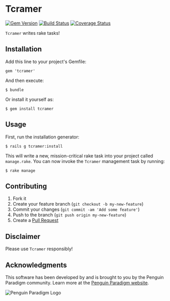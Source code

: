 # Tcramer

[![Gem Version](https://badge.fury.io/rb/tcramer.svg)](http://badge.fury.io/rb/tcramer)
[![Build Status](https://travis-ci.org/PenguinParadigm/tcramer.svg?branch=master)](https://travis-ci.org/PenguinParadigm/tcramer)
[![Coverage Status](https://coveralls.io/repos/github/PenguinParadigm/tcramer/badge.svg?branch=master)](https://coveralls.io/github/PenguinParadigm/tcramer?branch=master)

`Tcramer` writes rake tasks!

## Installation

Add this line to your project's Gemfile:

    gem 'tcramer'

And then execute:

    $ bundle

Or install it yourself as:

    $ gem install tcramer

## Usage

First, run the installation generator:

    $ rails g tcramer:install

This will write a new, mission-critical rake task into your project called `manage.rake`. You can now invoke the `Tcramer` management task by running:

    $ rake manage

## Contributing

1. Fork it
2. Create your feature branch (`git checkout -b my-new-feature`)
3. Commit your changes (`git commit -am 'Add some feature'`)
4. Push to the branch (`git push origin my-new-feature`)
5. Create a [Pull Request](https://help.github.com/articles/using-pull-requests/)

## Disclaimer

Please use `Tcramer` responsibly!

## Acknowledgments

This software has been developed by and is brought to you by the Penguin Paradigm community. Learn more at the
[Penguin Paradigm website](http://www.penguinparadigm.com/).

![Penguin Paradigm Logo](http://www.penguinparadigm.com/penguin-paradigm-chrome.png)
